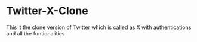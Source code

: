 # Twitter-X-Clone
This it the clone version of Twitter which is called as X with authentications and all the funtionalities
